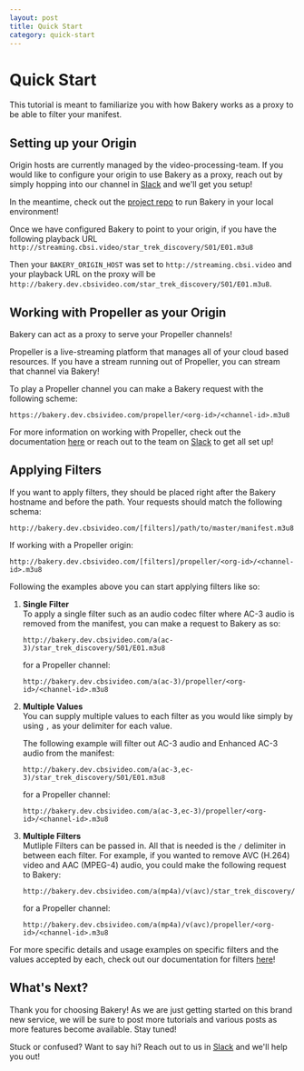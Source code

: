 ```yaml
---
layout: post
title: Quick Start
category: quick-start
---
```


# Quick Start

This tutorial is meant to familiarize you with how Bakery works as a proxy to be able to filter your manifest.


## Setting up your Origin

Origin hosts are currently managed by the video-processing-team. If you would like to configure your origin to use Bakery as a proxy, reach out by simply hopping into our channel in <a href="https://cbs.slack.com/app_redirect?channel=i-vidtech-mediahub" target="_blank">Slack</a> and we'll get you setup!

In the meantime, check out the <a href="https://github.com/cbsinteractive/bakery">project repo</a> to run Bakery in your local environment!

Once we have configured Bakery to point to your origin, if you have the following playback URL `http://streaming.cbsi.video/star_trek_discovery/S01/E01.m3u8`

Then your `BAKERY_ORIGIN_HOST` was set to `http://streaming.cbsi.video` and your playback URL on the proxy will be `http://bakery.dev.cbsivideo.com/star_trek_discovery/S01/E01.m3u8`. 


## Working with Propeller as your Origin

Bakery can act as a proxy to serve your Propeller channels!

Propeller is a live-streaming platform that manages all of your cloud based resources. If you have a stream running out of Propeller, you can stream that channel via Bakery! 


To play a Propeller channel you can make a Bakery request with the following scheme:

    https://bakery.dev.cbsivideo.com/propeller/<org-id>/<channel-id>.m3u8

For more information on working with Propeller, check out the documentation 
<a href="https://cbsinteractive.github.io/propeller/">here</a> or reach out to the team on <a href="https://cbs.slack.com/app_redirect?channel=i-vidtech-propeller" target="_blank">Slack</a> to get all set up!


## Applying Filters

If you want to apply filters, they should be placed right after the Bakery hostname and before the path. Your requests should match the following schema:

    http://bakery.dev.cbsivideo.com/[filters]/path/to/master/manifest.m3u8

If working with a Propeller origin:

    http://bakery.dev.cbsivideo.com/[filters]/propeller/<org-id>/<channel-id>.m3u8


Following the examples above you can start applying filters like so:

1. **Single Filter**
    <br>To apply a single filter such as an audio codec filter where AC-3 audio is removed from the manifest, you can make a request to Bakery as so:

    ```
    http://bakery.dev.cbsivideo.com/a(ac-3)/star_trek_discovery/S01/E01.m3u8
    ```
    for a Propeller channel:
    ```
    http://bakery.dev.cbsivideo.com/a(ac-3)/propeller/<org-id>/<channel-id>.m3u8
    ```

2. **Multiple Values**
    <br>You can supply multiple values to each filter as you would like simply by using `,` as your delimiter for each value. 

    The following example will filter out AC-3 audio and Enhanced AC-3 audio from the manifest:

    ```
    http://bakery.dev.cbsivideo.com/a(ac-3,ec-3)/star_trek_discovery/S01/E01.m3u8
    ```
    for a Propeller channel:
    ```
    http://bakery.dev.cbsivideo.com/a(ac-3,ec-3)/propeller/<org-id>/<channel-id>.m3u8
    ```

3. **Multiple Filters**
    <br>Mutliple Filters can be passed in. All that is needed is the `/` delimiter in between each filter. For example, if you wanted to remove AVC (H.264) video and AAC (MPEG-4) audio, you could make the following request to Bakery:

    ```
    http://bakery.dev.cbsivideo.com/a(mp4a)/v(avc)/star_trek_discovery/S01/E01.m3u8
    ```
    for a Propeller channel:
    ```
    http://bakery.dev.cbsivideo.com/a(mp4a)/v(avc)/propeller/<org-id>/<channel-id>.m3u8
    ```

For more specific details and usage examples on specific filters and the values accepted by each, check out our documentation for filters <a href="/filters">here</a>!


## What's Next?

Thank you for choosing Bakery! As we are just getting started on this brand new service, we will be sure to post more tutorials and various posts as more features become available. Stay tuned!

Stuck or confused? Want to say hi? Reach out to us in <a href="https://cbs.slack.com/app_redirect?channel=i-vidtech-mediahub" target="_blank">Slack</a> and we'll help you out!